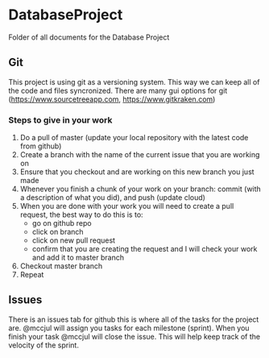 # DatabaseProject
Folder of all documents for the Database Project

## Git
This project is using git as a versioning system. This way we can keep all of the code and files syncronized.
There are many gui options for git (https://www.sourcetreeapp.com, https://www.gitkraken.com)

### Steps to give in your work
1. Do a pull of master (update your local repository with the latest code from github)
2. Create a branch with the name of the current issue that you are working on
3. Ensure that you checkout and are working on this new branch you just made
4. Whenever you finish a chunk of your work on your branch: commit (with a description of what you did), and push (update cloud)
5. When you are done with your work you will need to create a pull request, the best way to do this is to:
    - go on github repo
    - click on branch
    - click on new pull request
    - confirm that you are creating the request and I will check your work and add it to master branch
6. Checkout master branch
7. Repeat

## Issues
There is an issues tab for github this is where all of the tasks for the project are. @mccjul will assign you tasks for each milestone (sprint). When you finish your task @mccjul will close the issue. This will help keep track of the velocity of the sprint.
